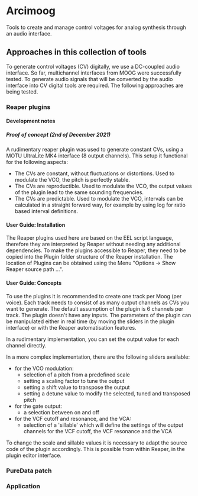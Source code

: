# Arcimoog

Tools to create and manage control voltages for analog synthesis through an audio interface.


## Approaches in this collection of tools

To generate control voltages (CV) digitally, we use a DC-coupled audio interface. So far, multichannel interfaces from MOOG were successfully tested. To generate audio signals that will be converted by the audio interface into CV digital tools are required. The following approaches are being tested.

### Reaper plugins

#### Development notes

##### Proof of concept (2nd of December 2021)

A rudimentary reaper plugin was used to generate constant CVs, using a MOTU UltraLite MK4 interface (8 output channels). This setup it functional for the following aspects:

- The CVs are constant, without fluctuations or distortions. Used to modulate the VCO, the pitch is perfectly stable.
- The CVs are reproductible. Used to modulate the VCO, the output values of the plugin lead to the same sounding frequencies.
- The CVs are predictable. Used to modulate the VCO, intervals can be calculated in a straight forward way, for example by using log for ratio based interval definitions. 

#### User Guide: Installation

The Reaper plugins used here are based on the EEL script language, therefore they are interpreted by Reaper without needing any additional dependencies. To make the plugins accessible to Reaper, they need to be copied into the Plugin folder structure of the Reaper installation. The location of Plugins can be obtained using the Menu "Options -> Show Reaper source path ...". 

#### User Guide: Concepts

To use the plugins it is recommended to create one track per Moog (per voice). Each track needs to consist of as many output channels as CVs you want to generate. The default assumption of the plugin is 6 channels per track. The plugin doesn't have any inputs. The parameters of the plugin can be manipulated either in real time (by moving the sliders in the plugin interface) or with the Reaper automatisation features. 

In a rudimentary implementation, you can set the output value for each channel directly.

In a more complex implementation, there are the following sliders available:
- for the VCO modulation:
  - selection of a pitch from a predefined scale
  - setting a scaling factor to tune the output
  - setting a shift value to transpose the output
  - setting a detune value to modify the selected, tuned and transposed pitch
- for the gate output:
  - a selection between on and off
- for the VCF cutoff and resonance, and the VCA:
  - selection of a 'sillable' which will define the settings of the output channels for the VCF cutoff, the VCF resonance and the VCA

To change the scale and sillable values it is necessary to adapt the source code of the plugin accordingly. This is possible from within Reaper, in the plugin editor interface. 


### PureData patch

### Application
